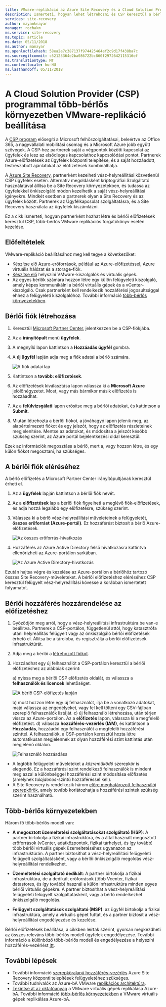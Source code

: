 ```yaml
---
title: VMware-replikáció az Azure Site Recovery és a Cloud Solution Provider (CSP) program segítségével több-bérlős környezet beállítása |} Microsoft Docs
description: Ismerteti, hogyan lehet létrehozni és CSP keresztül a bérlői előfizetések kezelése és Azure Site Recovery üzembe egy több-bérlős beállítása
services: site-recovery
author: mayanknayar
manager: rochakm
ms.service: site-recovery
ms.topic: article
ms.date: 05/11/2018
ms.author: manayar
ms.openlocfilehash: 58ea2e7c387137f974425464ef2c9d17f438ba7c
ms.sourcegitcommit: c52123364e2ba086722bc860f2972642115316ef
ms.translationtype: MT
ms.contentlocale: hu-HU
ms.lasthandoff: 05/11/2018
---
```

# <a name="set-up-vmware-replication-in-a-multi-tenancy-environment-with-the-cloud-solution-provider-csp-program"></a>A Cloud Solution Provider (CSP) programmal több-bérlős környezetben VMware-replikáció beállítása

A [CSP program](https://partner.microsoft.com/en-US/cloud-solution-provider) elősegíti a Microsoft felhőszolgáltatásai, beleértve az Office 365, a nagyvállalati mobilitási csomag és a Microsoft Azure jobb együtt szövegek. A CSP-hez partnerek saját a végpontok közötti kapcsolat az ügyfelek és lesz az elsődleges kapcsolathoz kapcsolódási pontot. Partnerek Azure-előfizetések az ügyfelek központi telepítése, és a saját hozzáadott, testreszabott ajánlatokat az előfizetések kombinálhatja.

A [Azure Site Recovery](site-recovery-overview.md), partnerként kezelheti vész-helyreállítási közvetlenül CSP ügyfelek esetén. Alternatív megoldásként kriptográfiai Szolgáltató használatával állítsa be a Site Recovery környezetekben, és tudassa az ügyfelekkel önkiszolgáló módon kezelhetik a saját vész-helyreállítási igényekre. Mindkét esetben a partnerek olyan a Site Recovery és az ügyfelek között. Partnerek az Ügyfélkapcsolat szolgáltatásra, és a Site Recovery használata az ügyfelek kiszámlázni.

Ez a cikk ismerteti, hogyan partnerként hozhat létre és bérlői előfizetések keresztül CSP, több-bérlős VMware replikációs forgatókönyv esetén kezelése.

## <a name="prerequisites"></a>Előfeltételek

VMware-replikáció beállításához meg kell tegye a következőket:

- [Készítse elő](tutorial-prepare-azure.md) Azure-erőforrások, például az Azure-előfizetéssel, Azure virtuális hálózat és a storage-fiók.
- [Készítse elő](vmware-azure-tutorial-prepare-on-premises.md) helyszíni VMware-kiszolgálók és virtuális gépek.
- Az egyes bérlők számára hozzon létre egy külön felügyeleti kiszolgáló, amely képes kommunikálni a bérlői virtuális gépek és a vCenter-kiszolgáló. Csak partnerként kell rendelkezik hozzáférési jogosultsággal ehhez a felügyeleti kiszolgálóhoz. További információ [több-bérlős környezetekben](vmware-azure-multi-tenant-overview.md).

## <a name="create-a-tenant-account"></a>Bérlői fiók létrehozása

1. Keresztül [Microsoft Partner Center](https://partnercenter.microsoft.com/), jelentkezzen be a CSP-fiókjába.
2. Az a **irányítópult** menü **ügyfelek**.
3. A megnyíló lapon kattintson a **Hozzáadás ügyfél** gombra.
4. A **új ügyfél** lapján adja meg a fiók adatai a bérlő számára.

    ![A fiók adatai lap](./media/vmware-azure-multi-tenant-csp-disaster-recovery/customer-add-filled.png)

5. Kattintson a **tovább: előfizetések**.
6. Az előfizetések kiválasztása lapon válassza ki a **Microsoft Azure** jelölőnégyzetet. Most, vagy más bármikor másik előfizetés is hozzáadhat.
7. Az a **felülvizsgálati** lapon erősítse meg a bérlői adatokat, és kattintson a **Submit**.
8. Miután létrehozta a bérlői fiókot, a jóváhagyó lapon jelenik meg, az alapértelmezett fiókot és egy jelszót, hogy az előfizetés részleteinek megjelenítése. Mentse az adatokat, és módosítsa a jelszót később szükség szerint, az Azure portál bejelentkezési oldal keresztül.

Ezek az információk megosztása a bérlő, mert a, vagy hozzon létre, és egy külön fiókot megosztani, ha szükséges.

## <a name="access-the-tenant-account"></a>A bérlői fiók eléréséhez

A bérlő előfizetés a Microsoft Partner Center irányítópultjának keresztül érheti el.

1. Az a **ügyfelek** lapján kattintson a bérlői fiók nevét.
2. Az a **előfizetések** lap a bérlői fiók figyelheti a meglévő fiók-előfizetések, és adja hozzá legalább egy előfizetésre, szükség szerint.
3. Válassza ki a bérlő vész-helyreállítási műveleteinek a felügyeletét, **összes erőforrást (Azure-portál)**. Ez hozzáférést biztosít a bérlő Azure-előfizetések.

    ![Az összes erőforrás-hivatkozás](./media/vmware-azure-multi-tenant-csp-disaster-recovery/all-resources-select.png)  

4. Hozzáférés az Azure Active Directory felső hivatkozásra kattintva ellenőrizheti az Azure-portálon sarkában.

    ![Az Azure Active Directory-hivatkozás](./media/vmware-azure-multi-tenant-csp-disaster-recovery/aad-admin-display.png)

Ezután hajtsa végre és kezelése az Azure-portálon a bérlőhöz tartozó összes Site Recovery-műveleteket. A bérlői előfizetéshez eléréséhez CSP keresztül felügyelt vész-helyreállítási kövesse a korábban ismertetett folyamatot.

## <a name="assign-tenant-access-to-the-subscription"></a>Bérlői hozzáférés hozzárendelése az előfizetéshez

1. Győződjön meg arról, hogy a vész-helyreállítási infrastruktúra be van-e beállítva. Partnerek a CSP-portálon, függetlenül attól, hogy katasztrófa utáni helyreállítás felügyelt vagy az önkiszolgáló bérlői előfizetések érhető el. Állítsa be a tárolóba, és regisztrálja a bérlői előfizetések infrastruktúrát.
2. Adja meg a bérlői a [létrehozott fiókot](#create-a-tenant-account).
3. Hozzáadhat egy új felhasználót a CSP-portálon keresztül a bérlői előfizetéshez az alábbiak szerint:

    a) nyissa meg a bérlői CSP előfizetés oldalát, és válassza a **felhasználók és licencek** lehetőséget.

      ![A bérlő CSP-előfizetés lapján](./media/vmware-azure-multi-tenant-csp-disaster-recovery/users-and-licences.png)

      b) most hozzon létre egy új felhasználót, írja be a vonatkozó adatokat, majd válassza az engedélyeket, vagy fel kell tölteni egy CSV-fájlban szereplő felhasználók listáját.
    c) új felhasználó létrehozása, után térjen vissza az Azure-portálon. Az a **előfizetés** lapon, válassza ki a megfelelő előfizetést.
    d) válassza **hozzáférés-vezérlés (IAM)**, és kattintson a **Hozzáadás**, hozzáadni egy felhasználót a megfelelő hozzáférési szinttel. A felhasználók, a CSP-portálon keresztül hozta létre automatikusan megjelennek az olyan hozzáférési szint kattintás után megjelenő oldalon.

      ![Felhasználó hozzáadása](./media/vmware-azure-multi-tenant-csp-disaster-recovery/add-user-subscription.png)

- A legtöbb felügyeleti műveleteket a *közreműködő* szerepkör is elegendő. Ez a hozzáférési szint rendelkező felhasználók is mindent meg azzal a különbséggel hozzáférési szint módosítása előfizetés (amelynek *tulajdonos*-szintű hozzáféréssel kell).
- A Site Recovery is rendelkezik három [előre meghatározott felhasználói szerepkörök](site-recovery-role-based-linked-access-control.md), amely tovább korlátozhatja a hozzáférési szintek szükség szerint használható.

## <a name="multi-tenant-environments"></a>Több-bérlős környezetekben

Három fő több-bérlős modell van:

* **A megosztott üzemeltetési szolgáltatásokat szolgáltató (HSP)**: A partner birtokolja a fizikai infrastruktúra, és a által használt megosztott erőforrások (vCenter, adatközpontok, fizikai tárhelyet, és így tovább) több bérlői virtuális gépek üzemeltetéséhez ugyanazon az infrastruktúrán. A partner biztosíthat a vész-helyreállítási felügyeleti felügyelt szolgáltatásként, vagy a bérlői önkiszolgáló megoldás vész-helyreállítási rendelkezhet.

* **Üzemeltetési szolgáltató dedikált**: A partner birtokolja a fizikai infrastruktúra, de a dedikált erőforrások (több Vcenter, fizikai datastores, és így tovább) használ a külön infrastruktúra minden egyes bérlői virtuális gépekre. A partner biztosíthat a vész-helyreállítási felügyeleti felügyelt szolgáltatásként, vagy a bérlő rendelkezhet önkiszolgáló megoldás.

* **Felügyelt szolgáltatások szolgáltató (MSP)**: az ügyfél birtokolja a fizikai infrastruktúra, amely a virtuális gépet futtat, és a partner biztosít a vész-helyreállítási engedélyezése és kezelése.

Bérlői előfizetések beállítása, a cikkben leírtak szerint, gyorsan megkezdheti az összes releváns több-bérlős modell ügyfelek engedélyezése. További információ a különböző több-bérlős modell és engedélyezése a helyszíni hozzáférés-vezérlést [Itt](vmware-azure-multi-tenant-overview.md).

## <a name="next-steps"></a>További lépések
- További információ [szerepköralapú hozzáférés-vezérlés](site-recovery-role-based-linked-access-control.md) Azure Site Recovery központi telepítések felügyeletéhez szükséges.
- További tudnivalók az Azure-bA VMware [replikációs architektúra](vmware-azure-architecture.md).
- [Tekintse át az oktatóanyag](vmware-azure-tutorial.md) a VMware virtuális gépek replikálása Azure-bA.
További információ [több-bérlős környezetekben](vmware-azure-multi-tenant-overview.md) a VMware virtuális gépek replikálása Azure-bA.
